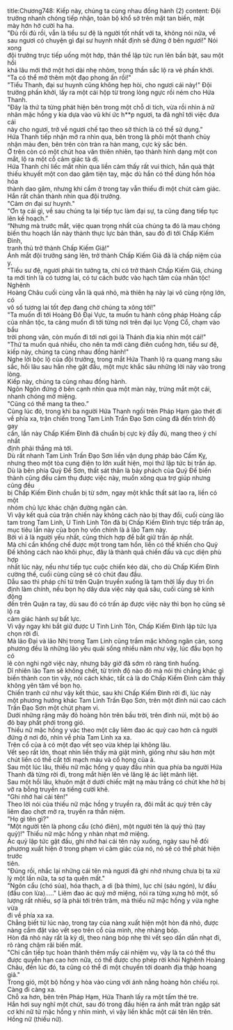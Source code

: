 title:Chương748: Kiếp này, chúng ta cùng nhau đồng hành (2)
content:
Đội trưởng nhanh chóng tiếp nhận, toàn bộ khổ sở trên mặt tan biến, mặt<br>mày hớn hở cười ha ha.<br>"Đủ rồi đủ rồi, vẫn là tiểu sư đệ là người tốt nhất với ta, không nói nữa, về<br>sau ngươi có chuyện gì đại sư huynh nhất định sẽ đứng ở bên ngươi!" Nói xong<br>đội trưởng trực tiếp uống một hớp, thân thể lập tức run lên bần bật, sau một hồi<br>khá lâu mới thở một hơi dài nhẹ nhõm, trong thần sắc lộ ra vẻ phấn khởi.<br>"Ta có thể mở thêm một đạo phong ấn rồi!"<br>"Tiểu Thanh, đại sư huynh cũng không hẹp hòi, cho ngươi cái này!" Đội<br>trưởng phấn khởi, lấy ra một cái hộp từ trong lòng ngực rồi ném cho Hứa<br>Thanh.<br>"Đây là thứ ta từng phát hiện bên trong một chỗ di tích, vừa rồi nhìn ả nữ<br>nhân mặc hồng y kia dựa vào vũ khí ức h**p ngươi, ta đã nghĩ tới việc đưa cái<br>này cho ngươi, trở về ngươi chế tạo theo sở thích là có thể sử dụng."<br>Hứa Thanh tiếp nhận mở ra nhìn qua, bên trong là phôi một thanh chủy<br>nhận màu đen, bên trên còn tràn ra hàn mang, cực kỳ sắc bén.<br>Ở trên còn có một chút hoa văn thiên nhiên, tạo thành hình dạng một con<br>mắt, lộ ra một cỗ cảm giác tà dị.<br>Hứa Thanh chỉ liếc mắt nhìn qua liền cảm thấy rất vui thích, hắn quả thật<br>thiếu khuyết một con dao găm tiện tay, mặc dù hắn có thể dùng hồn hỏa hóa<br>thành dao găm, nhưng khi cầm ở trong tay vẫn thiếu đi một chút cảm giác.<br>Hắn rất chân thành nhìn qua đội trưởng.<br>"Cảm ơn đại sư huynh."<br>"Ơn tạ cái gì, về sau chúng ta lại tiếp tục làm đại sự, ta cũng đang tiếp tục<br>lên kế hoạch.”<br>“Nhưng mà trước mắt, việc quan trọng nhất của chúng ta đó là mau chóng<br>biến thu hoạch lần này thành thực lực bản thân, sau đó đi tới Chấp Kiếm Đình,<br>tranh thủ trở thành Chấp Kiếm Giả!"<br>Ánh mắt đội trưởng sáng lên, trở thành Chấp Kiếm Giả đã là chấp niệm của<br>y.<br>"Tiểu sư đệ, ngươi phải tin tưởng ta, chỉ có trở thành Chấp Kiếm Giả, chúng<br>ta mới tính là có tương lai, có tư cách bước vào hạch tâm của nhân tộc! Nghênh<br>Hoàng Châu cuối cùng vẫn là quá nhỏ, mà thiên hạ này lại vô cùng rộng lớn, có<br>vô số tương lai tốt đẹp đang chờ chúng ta xông tới!"<br>"Ta muốn đi tới Hoàng Đô Đại Vực, ta muốn tu hành công pháp Hoàng cấp<br>của nhân tộc, ta càng muốn đi tới từng nơi trên đại lục Vọng Cổ, chạm vào bầu<br>trời phong vân, còn muốn đi tới nơi gọi là Thánh địa kia nhìn một cái!"<br>"Thứ ta muốn quá nhiều, cho nên ta mới càng điên cuồng hơn, tiểu sư đệ,<br>kiếp này, chúng ta cùng nhau đồng hành!"<br>Nghe lời bộc lộ của đội trưởng, trong mắt Hứa Thanh lộ ra quang mang sâu<br>sắc, hồi lâu sau hắn nhẹ gật đầu, một mực khắc sâu những lời này vào trong<br>lòng.<br>Kiếp này, chúng ta cùng nhau đồng hành.<br>Ngôn Ngôn đứng ở bên cạnh nhìn qua một màn này, trừng mắt một cái,<br>nhanh chóng mở miệng.<br>"Cũng có thể mang ta theo.”<br>Cùng lúc đó, trong khi ba người Hứa Thanh ngồi trên Pháp Hạm gào thét đi<br>về phía xa, trận chiến trong Tam Linh Trấn Đạo Sơn cũng đã đến trình độ gay<br>cấn, lần này Chấp Kiếm Đình đã chuẩn bị cực kỳ đầy đủ, mang theo ý chí nhất<br>định phải thắng mà tới.<br>Dù rất nhanh Tam Linh Trấn Đạo Sơn liền vận dụng pháp bảo Cấm Kỵ,<br>nhưng theo một tòa cung điện to lớn xuất hiện, mọi thứ lập tức bị trấn áp.<br>Dù là bên phía Quỷ Đế Sơn, thất sát thân là bảy phách của Quỷ Đế biến<br>thành cũng đều cảm thụ được việc này, muốn xông qua trợ giúp nhưng cũng đều<br>bị Chấp Kiếm Đình chuẩn bị từ sớm, ngay một khắc thất sát lao ra, liền có một<br>nhóm chủ lực khác chặn đường ngăn cản.<br>Vì vậy kết quả của trận chiến này không cách nào bị thay đổi, cuối cùng lão<br>tam trong Tam Linh, U Tinh Linh Tôn đã bị Chấp Kiếm Đình trực tiếp trấn áp,<br>mục tiêu lần này của bọn họ vốn chính là ả lão Tam này.<br>Bởi vì ả là người yếu nhất, cũng thích hợp để bắt giữ trấn áp nhất.<br>Mà chỉ cần khống chế được một trong tam hồn, liền có thể khiến cho Quỷ<br>Đế không cách nào khôi phục, đây là thành quả chiến đấu và cục diện phù hợp<br>nhất lúc này, nếu như tiếp tục cuộc chiến kéo dài, cho dù Chấp Kiếm Đình<br>cường thế, cuối cùng cũng sẽ có chút đau đầu.<br>Dẫu sao thì pháp chỉ từ trên Quận truyền xuống là tạm thời lấy duy trì ổn<br>định làm chính, nếu bọn họ dây dưa việc này quá sâu, cuối cùng sẽ kinh động<br>đến trên Quận ra tay, dù sau đó có trấn áp được việc này thì bọn họ cũng sẽ lộ ra<br>cảm giác hành sự bất lực.<br>Vì vậy ngay khi bắt giữ được U Tinh Linh Tôn, Chấp Kiếm Đình lập tức lựa<br>chọn rời đi.<br>Mà lão Đại và lão Nhị trong Tam Linh cũng trầm mặc không ngăn cản, song<br>phương đều là những lão yêu quái sống nhiều năm như vậy, lúc đầu bọn họ có<br>lẽ còn nghi ngờ việc này, nhưng bây giờ đã sớm rõ ràng tình huống.<br>Dĩ nhiên lão Tam sẽ không chết, từ trình độ nào đó mà nói thì chẳng khác gì<br>biến thành con tin vậy, nói cách khác, tất cả là do Chấp Kiếm Đình cảm thấy<br>không yên tâm về bọn họ.<br>Chiến tranh cứ như vậy kết thúc, sau khi Chấp Kiếm Đình rời đi, lúc này<br>một phương hướng khác Tam Linh Trấn Đạo Sơn, trên một đỉnh núi cao cách<br>Trấn Đạo Sơn một chút phạm vi.<br>Dưới những rặng mây đỏ hoàng hôn trên bầu trời, trên đỉnh núi, một bộ áo<br>đỏ bay phất phới trong gió.<br>Thiếu nữ mặc hồng y vác theo một cây liêm đao ác quỷ cao hơn cả người<br>đứng ở nơi đó, nhìn về phía Tam Linh xa xa.<br>Trên cổ của ả có một đạo vết sẹo vừa khép lại không lâu.<br>Vết sẹo rất lớn, thoạt nhìn liền thấy mà giật mình, giống như sâu hơn một<br>chút liền có thể cắt tới mạch máu và cổ họng của ả.<br>Sau một lúc lâu, thiếu nữ mặc hồng y quay đầu nhìn qua phía ba người Hứa<br>Thanh đã từng rời đi, trong mắt hiện lên vẻ lăng lệ ác liệt mãnh liệt.<br>Sau một hồi lâu, khuôn mặt ở dưới chiếc mặt nạ màu trắng có chút khe hở bị<br>vỡ ra bỗng truyền ra tiếng cười khẽ.<br>"Ghi nhớ hai cái tên!"<br>Theo lời nói của thiếu nữ mặc hồng y truyền ra, đôi mắt ác quỷ trên cây<br>liêm đao chợt mở ra, truyền ra thần niệm.<br>"Họ gì tên gì?"<br>"Một người tên là phong cẩu (chó điên), một người tên là quỷ thủ (tay<br>quỷ)!" Thiếu nữ mặc hồng y nhàn nhạt mở miệng.<br>Ác quỷ lập tức gật đầu, ghi nhớ hai cái tên này xuống, ngày sau hễ đối<br>phương xuất hiện ở trong phạm vi cảm giác của nó, nó sẽ có thể phát hiện trước<br>tiên.<br>"Đúng rồi, nhắc lại những cái tên mà ngươi đã ghi nhớ nhưng chưa bị ta xử<br>lý một lần nữa, ta sợ ta quên mất."<br>"Ngôn cẩu (chó sủa), hóa thạch, a di (bà thím), lục chỉ (sáu ngón), lư đầu<br>(đầu con lừa)....." Liêm đao ác quỷ mở miệng, nói ra từng xưng hô một, số<br>lượng rất nhiều, sợ là phải tới trên trăm, mà thiếu nữ mặc hồng y vừa nghe vừa<br>đi về phía xa xa.<br>Chẳng biết từ lúc nào, trong tay của nàng xuất hiện một hòn đá nhỏ, được<br>nàng cầm đặt vào vết sẹo trên cổ của mình, nhẹ nhàng bóp.<br>Hòn đá nhỏ này rất là kỳ dị, theo nàng bóp nhẹ thì vết sẹo dần dần nhạt đi,<br>rõ ràng chậm rãi biến mất.<br>"Chỉ cần tiếp tục hoàn thành thêm mấy cái nhiệm vụ, vậy là ta có thể thu<br>được quyền hạn cao hơn nữa, có thể được cho phép rời khỏi Nghênh Hoàng<br>Châu, đến lúc đó, ta cũng có thể đi một chuyến tới doanh địa thập hoang giả."<br>Trong gió, một bộ hồng y hòa vào cùng với ánh nắng hoàng hôn chiếu rọi.<br>Càng đi càng xa.<br>Chỗ xa hơn, bên trên Pháp Hạm, Hứa Thanh lấy ra một tấm thẻ tre.<br>Hắn hơi suy nghĩ một chút, sau đó trong đầu hiện ra ánh mắt tràn ngập sát<br>cơ khi nữ tử mặc hồng y nhìn mình, vì vậy liền khắc một cái tên lên trên.<br>Hồng nữ (thiếu nữ).